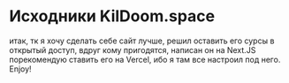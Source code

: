 # Исходники KilDoom.space

итак, тк я хочу сделать себе сайт лучше, решил оставить его сурсы в открытый доступ, вдруг кому пригодятся, написан он на Next.JS порекомендую ставить его на Vercel, ибо я там все настроил под него. Enjoy!
